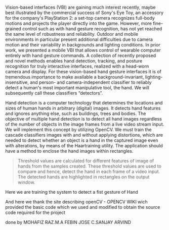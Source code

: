 Vision-based interfaces (VBI) are gaining much interest recently, maybe best illustrated by the commercial success of Sony's Eye Toy, an accessory for the company's PlayStation 2: a set-top camera recognizes full-body motions and projects the player directly into the game. However, more fine-grained control such as with hand gesture recognition, has not yet reached the same level of robustness and reliability. Outdoor and mobile environments in particular present additional difficulties due to camera motion and their variability in backgrounds and lighting conditions. In prior work, we presented a mobile VBI that allows control of wearable computer entirely with hand gesture commands. A collection of recently proposed and novel methods enables hand detection, tracking, and posture recognition for truly interactive interfaces, realized with a head-worn camera and display. For these vision-based hand gesture interfaces it is of tremendous importance to make available a background-invariant, lighting-insensitive, and person- and camera-independent classifier to reliably detect a human's most important manipulative tool, the hand. We will subsequently call these classifiers “detectors”.


Hand detection is a computer technology that determines the locations and sizes of human hands in arbitrary (digital) images. It detects hand features and ignores anything else, such as buildings, trees and bodies.
The objective of multiple hand detection is to detect all hand images regardless of the number of objects in the image frames from a live video stream input. We will implement this concept by utilizing OpenCV.  We must train the cascade classifiers images with and without applying distortions, which are needed to detect whether an object is a hand in the captured image even with alterations, by means of the Haartraining utility. The application should have a method to enclose the hand images within rectangles.
> Threshold values are calculated for different features of image of hands from the samples created. These threshold values are used to compare and hence, detect the hand in each frame of a video input. The detected hands are highlighted in rectangles on the output window.

Here we  are training the system to detect a fist gesture of Hand

And
here we thank the site describing openCV - OPENCV WIKI wich provided the basic code which we used and modified to obtain the source code required for the project


done by
MOHAFIZ RAZ.M.A
FEBIN JOSE
C.SANJAY ARVIND